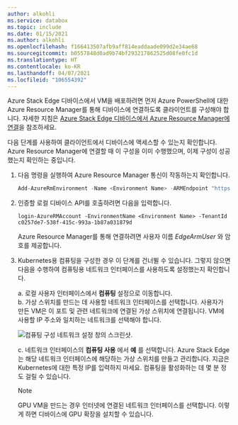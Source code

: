 ```yaml
---
author: alkohli
ms.service: databox
ms.topic: include
ms.date: 01/15/2021
ms.author: alkohli
ms.openlocfilehash: f166413507afb9aff814eaddaade099d2e34ae68
ms.sourcegitcommit: b0557848d0ad9b74bf293217862525d08fe0fc1d
ms.translationtype: HT
ms.contentlocale: ko-KR
ms.lasthandoff: 04/07/2021
ms.locfileid: "106554392"
---
```

Azure Stack Edge 디바이스에서 VM을 배포하려면 먼저 Azure PowerShell에 대한 Azure Resource Manager를 통해 디바이스에 연결하도록 클라이언트를 구성해야 합니다. 자세한 지침은 [Azure Stack Edge 디바이스에서 Azure Resource Manager에 연결](../articles/databox-online/azure-stack-edge-gpu-connect-resource-manager.md)을 참조하세요.

다음 단계를 사용하여 클라이언트에서 디바이스에 액세스할 수 있는지 확인합니다. Azure Resource Manager에 연결할 때 이 구성을 이미 수행했으며, 이제 구성이 성공했는지 확인하는 중입니다. 

1. 다음 명령을 실행하여 Azure Resource Manager 통신이 작동하는지 확인합니다.     

    ```powershell
    Add-AzureRmEnvironment -Name <Environment Name> -ARMEndpoint "https://management.<appliance name>.<DNSDomain>"
    ```

1. 인증할 로컬 디바이스 API를 호출하려면 다음을 입력합니다. 

    `login-AzureRMAccount -EnvironmentName <Environment Name> -TenantId c0257de7-538f-415c-993a-1b87a031879d`

    Azure Resource Manager를 통해 연결하려면 사용자 이름 *EdgeArmUser* 와 암호를 제공합니다.

1. Kubernetes용 컴퓨팅을 구성한 경우 이 단계를 건너뛸 수 있습니다. 그렇지 않으면 다음을 수행하여 컴퓨팅용 네트워크 인터페이스를 사용하도록 설정했는지 확인합니다. 

   a. 로컬 사용자 인터페이스에서 **컴퓨팅** 설정으로 이동합니다.  
   b. 가상 스위치를 만드는 데 사용할 네트워크 인터페이스를 선택합니다. 사용자가 만든 VM은 이 포트 및 관련 네트워크에 연결된 가상 스위치에 연결됩니다. VM에 사용할 IP 주소와 일치하는 네트워크를 선택해야 합니다.  

    ![컴퓨팅 구성 네트워크 설정 창의 스크린샷.](../articles/databox-online/media/azure-stack-edge-gpu-deploy-virtual-machine-templates/enable-compute-setting.png)

   c. 네트워크 인터페이스의 **컴퓨팅 사용** 에서 **예** 를 선택합니다. Azure Stack Edge는 해당 네트워크 인터페이스에 해당하는 가상 스위치를 만들고 관리합니다. 지금은 Kubernetes에 대한 특정 IP를 입력하지 마세요. 컴퓨팅을 활성화하는 데 몇 분 정도 걸릴 수 있습니다.

    > [!NOTE]
    > GPU VM을 만드는 경우 인터넷에 연결된 네트워크 인터페이스를 선택합니다. 이렇게 하면 디바이스에 GPU 확장을 설치할 수 있습니다.